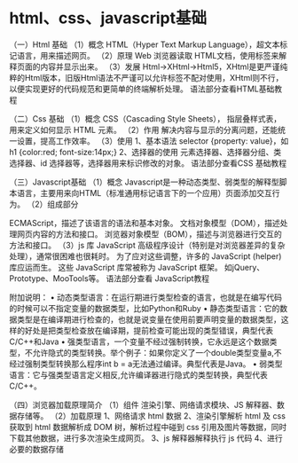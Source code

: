 html、css、javascript基础
===

（一）Html 基础
（1）概念
HTML（Hyper Text Markup Language），超文本标记语言，用来描述网页。
（2）原理
Web 浏览器读取 HTML文档，使用标签来解释页面的内容并显示出来。
（3）发展
Html->XHtml->Html5，XHtml是更严谨纯粹的Html版本，旧版Html语法不严谨可以允许标签不配对使用，XHtml则不行，以便实现更好的代码规范和更简单的终端解析处理。
语法部分查看HTML基础教程

（二）Css 基础
（1）概念
CSS（Cascading Style Sheets）， 指层叠样式表，用来定义如何显示 HTML 元素。
（2）作用
解决内容与显示的分离问题，还能统一设置，提高工作效率。
（3）使用
1、基本语法
selector {property: value}，如h1 {color:red; font-size:14px;}
2、选择器的使用
元素选择器、选择器分组、类选择器、id 选择器等，选择器用来标识修改的对象。
语法部分查看CSS 基础教程

（三）Javascript基础
（1）概念
Javascript是一种动态类型、弱类型的解释型脚本语言，主要用来向HTML（标准通用标记语言下的一个应用）页面添加交互行为。
（2）组成部分

ECMAScript，描述了该语言的语法和基本对象。
文档对象模型（DOM），描述处理网页内容的方法和接口。
浏览器对象模型（BOM），描述与浏览器进行交互的方法和接口。
（3）js 库
JavaScript 高级程序设计（特别是对浏览器差异的复杂处理），通常很困难也很耗时。
为了应对这些调整，许多的 JavaScript (helper) 库应运而生。
这些 JavaScript 库常被称为 JavaScript 框架。
如jQuery、Prototype、MooTools等。
语法部分查看 JavaScript教程

附加说明：
• 动态类型语言：在运行期进行类型检查的语言，也就是在编写代码的时候可以不指定变量的数据类型，比如Python和Ruby
• 静态类型语言：它的数据类型是在编译期进行检查的，也就是说变量在使用前要声明变量的数据类型，这样的好处是把类型检查放在编译期，提前检查可能出现的类型错误，典型代表C/C++和Java
• 强类型语言，一个变量不经过强制转换，它永远是这个数据类型，不允许隐式的类型转换。举个例子：如果你定义了一个double类型变量a,不经过强制类型转换那么程序int b = a无法通过编译。典型代表是Java。
• 弱类型语言：它与强类型语言定义相反,允许编译器进行隐式的类型转换，典型代表C/C++。

（四）浏览器加载原理简介
（1）组件
渲染引擎、网络请求模块、JS 解释器、数据存储等。
（2）加载原理
1、网络请求 html 数据
2、渲染引擎解析 html 及 css
获取到 html 数据解析成 DOM 树，解析过程中碰到 css 引用及图片等数据，同时下载其他数据，进行多次渲染生成网页。
3、js 解释器解释执行 js 代码
4、进行必要的数据存储